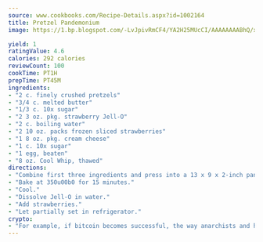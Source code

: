 ```yaml
---
source: www.cookbooks.com/Recipe-Details.aspx?id=1002164
title: Pretzel Pandemonium
image: https://1.bp.blogspot.com/-LvJpivRmCF4/YA2H25MUcCI/AAAAAAAABhQ/xgndXuMf7Zopp5S4RExCblnSp5YGujfSQCLcBGAsYHQ/s320/8.png

yield: 1
ratingValue: 4.6
calories: 292 calories
reviewCount: 100
cookTime: PT1H
prepTime: PT45M
ingredients:
- "2 c. finely crushed pretzels"
- "3/4 c. melted butter"
- "1/3 c. 10x sugar"
- "2 3 oz. pkg. strawberry Jell-O"
- "2 c. boiling water"
- "2 10 oz. packs frozen sliced strawberries"
- "1 8 oz. pkg. cream cheese"
- "1 c. 10x sugar"
- "1 egg, beaten"
- "8 oz. Cool Whip, thawed"
directions:
- "Combine first three ingredients and press into a 13 x 9 x 2-inch pan."
- "Bake at 350u00b0 for 15 minutes."
- "Cool."
- "Dissolve Jell-O in water."
- "Add strawberries."
- "Let partially set in refrigerator."
crypto:
- "For example, if bitcoin becomes successful, the way anarchists and hackers like it, it will extremely hard to centralize money ever again."
---
```

